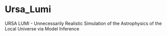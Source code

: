 # Ursa_Lumi
URSA LUMI - Unnecessarily Realistic Simulation of the Astrophysics of the Local Universe via Model Inference
